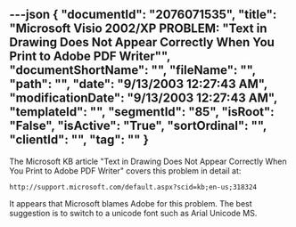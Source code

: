 ---json
{
  "documentId": "2076071535",
  "title": "Microsoft Visio 2002/XP PROBLEM: &quot;Text in Drawing Does Not Appear Correctly When You Print to Adobe PDF Writer&quot;",
  "documentShortName": "",
  "fileName": "",
  "path": "",
  "date": "9/13/2003 12:27:43 AM",
  "modificationDate": "9/13/2003 12:27:43 AM",
  "templateId": "",
  "segmentId": "85",
  "isRoot": "False",
  "isActive": "True",
  "sortOrdinal": "",
  "clientId": "",
  "tag": ""
}
---

The Microsoft KB article &quot;Text in Drawing Does Not Appear Correctly When You Print to Adobe PDF Writer&quot; covers this problem in detail at:

    http://support.microsoft.com/default.aspx?scid=kb;en-us;318324

It appears that Microsoft blames Adobe for this problem. The best suggestion is to switch to a unicode font such as Arial Unicode MS.
